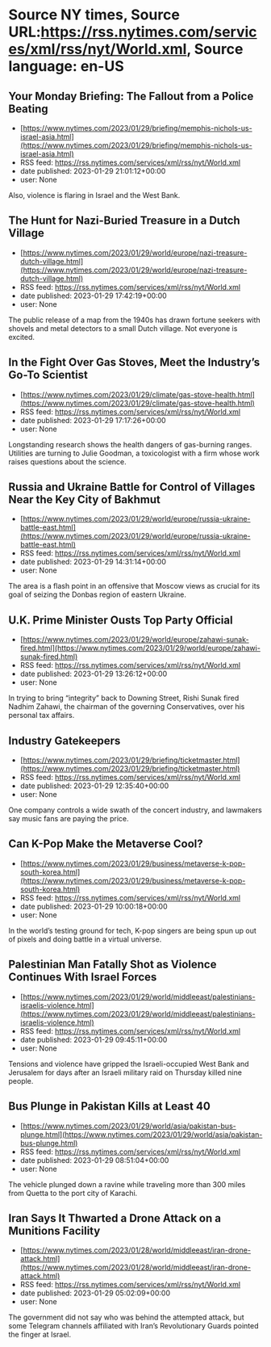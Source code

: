 # Source NY times, Source URL:https://rss.nytimes.com/services/xml/rss/nyt/World.xml, Source language: en-US

## Your Monday Briefing: The Fallout from a Police Beating
 - [https://www.nytimes.com/2023/01/29/briefing/memphis-nichols-us-israel-asia.html](https://www.nytimes.com/2023/01/29/briefing/memphis-nichols-us-israel-asia.html)
 - RSS feed: https://rss.nytimes.com/services/xml/rss/nyt/World.xml
 - date published: 2023-01-29 21:01:12+00:00
 - user: None

Also, violence is flaring in Israel and the West Bank.

## The Hunt for Nazi-Buried Treasure in a Dutch Village
 - [https://www.nytimes.com/2023/01/29/world/europe/nazi-treasure-dutch-village.html](https://www.nytimes.com/2023/01/29/world/europe/nazi-treasure-dutch-village.html)
 - RSS feed: https://rss.nytimes.com/services/xml/rss/nyt/World.xml
 - date published: 2023-01-29 17:42:19+00:00
 - user: None

The public release of a map from the 1940s has drawn fortune seekers with shovels and metal detectors to a small Dutch village. Not everyone is excited.

## In the Fight Over Gas Stoves, Meet the Industry’s Go-To Scientist
 - [https://www.nytimes.com/2023/01/29/climate/gas-stove-health.html](https://www.nytimes.com/2023/01/29/climate/gas-stove-health.html)
 - RSS feed: https://rss.nytimes.com/services/xml/rss/nyt/World.xml
 - date published: 2023-01-29 17:17:26+00:00
 - user: None

Longstanding research shows the health dangers of gas-burning ranges. Utilities are turning to Julie Goodman, a toxicologist with a firm whose work raises questions about the science.

## Russia and Ukraine Battle for Control of Villages Near the Key City of Bakhmut
 - [https://www.nytimes.com/2023/01/29/world/europe/russia-ukraine-battle-east.html](https://www.nytimes.com/2023/01/29/world/europe/russia-ukraine-battle-east.html)
 - RSS feed: https://rss.nytimes.com/services/xml/rss/nyt/World.xml
 - date published: 2023-01-29 14:31:14+00:00
 - user: None

The area is a flash point in an offensive that Moscow views as crucial for its goal of seizing the Donbas region of eastern Ukraine.

## U.K. Prime Minister Ousts Top Party Official
 - [https://www.nytimes.com/2023/01/29/world/europe/zahawi-sunak-fired.html](https://www.nytimes.com/2023/01/29/world/europe/zahawi-sunak-fired.html)
 - RSS feed: https://rss.nytimes.com/services/xml/rss/nyt/World.xml
 - date published: 2023-01-29 13:26:12+00:00
 - user: None

In trying to bring “integrity” back to Downing Street, Rishi Sunak fired Nadhim Zahawi, the chairman of the governing Conservatives, over his personal tax affairs.

## Industry Gatekeepers
 - [https://www.nytimes.com/2023/01/29/briefing/ticketmaster.html](https://www.nytimes.com/2023/01/29/briefing/ticketmaster.html)
 - RSS feed: https://rss.nytimes.com/services/xml/rss/nyt/World.xml
 - date published: 2023-01-29 12:35:40+00:00
 - user: None

One company controls a wide swath of the concert industry, and lawmakers say music fans are paying the price.

## Can K-Pop Make the Metaverse Cool?
 - [https://www.nytimes.com/2023/01/29/business/metaverse-k-pop-south-korea.html](https://www.nytimes.com/2023/01/29/business/metaverse-k-pop-south-korea.html)
 - RSS feed: https://rss.nytimes.com/services/xml/rss/nyt/World.xml
 - date published: 2023-01-29 10:00:18+00:00
 - user: None

In the world’s testing ground for tech, K-pop singers are being spun up out of pixels and doing battle in a virtual universe.

## Palestinian Man Fatally Shot as Violence Continues With Israel Forces
 - [https://www.nytimes.com/2023/01/29/world/middleeast/palestinians-israelis-violence.html](https://www.nytimes.com/2023/01/29/world/middleeast/palestinians-israelis-violence.html)
 - RSS feed: https://rss.nytimes.com/services/xml/rss/nyt/World.xml
 - date published: 2023-01-29 09:45:11+00:00
 - user: None

Tensions and violence have gripped the Israeli-occupied West Bank and Jerusalem for days after an Israeli military raid on Thursday killed nine people.

## Bus Plunge in Pakistan Kills at Least 40
 - [https://www.nytimes.com/2023/01/29/world/asia/pakistan-bus-plunge.html](https://www.nytimes.com/2023/01/29/world/asia/pakistan-bus-plunge.html)
 - RSS feed: https://rss.nytimes.com/services/xml/rss/nyt/World.xml
 - date published: 2023-01-29 08:51:04+00:00
 - user: None

The vehicle plunged down a ravine while traveling more than 300 miles from Quetta to the port city of Karachi.

## Iran Says It Thwarted a Drone Attack on a Munitions Facility
 - [https://www.nytimes.com/2023/01/28/world/middleeast/iran-drone-attack.html](https://www.nytimes.com/2023/01/28/world/middleeast/iran-drone-attack.html)
 - RSS feed: https://rss.nytimes.com/services/xml/rss/nyt/World.xml
 - date published: 2023-01-29 05:02:09+00:00
 - user: None

The government did not say who was behind the attempted attack, but some Telegram channels affiliated with Iran’s Revolutionary Guards pointed the finger at Israel.
